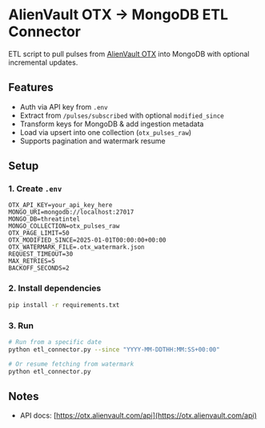 # AlienVault OTX → MongoDB ETL Connector

ETL script to pull pulses from [AlienVault OTX](https://otx.alienvault.com/) into MongoDB with optional incremental updates.

## Features

- Auth via API key from `.env`
- Extract from `/pulses/subscribed` with optional `modified_since`
- Transform keys for MongoDB & add ingestion metadata
- Load via upsert into one collection (`otx_pulses_raw`)
- Supports pagination and watermark resume

## Setup

### 1. Create `.env`

```env
OTX_API_KEY=your_api_key_here
MONGO_URI=mongodb://localhost:27017
MONGO_DB=threatintel
MONGO_COLLECTION=otx_pulses_raw
OTX_PAGE_LIMIT=50
OTX_MODIFIED_SINCE=2025-01-01T00:00:00+00:00
OTX_WATERMARK_FILE=.otx_watermark.json
REQUEST_TIMEOUT=30
MAX_RETRIES=5
BACKOFF_SECONDS=2
```

### 2. Install dependencies

```bash
pip install -r requirements.txt
```

### 3. Run

```bash
# Run from a specific date
python etl_connector.py --since "YYYY-MM-DDTHH:MM:SS+00:00"

# Or resume fetching from watermark
python etl_connector.py
```

## Notes

- API docs: [https://otx.alienvault.com/api](https://otx.alienvault.com/api)

